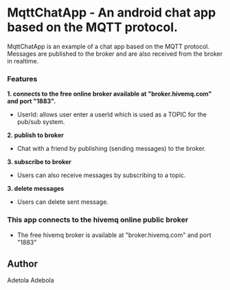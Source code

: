 # MqttChatApp - An android chat app based on the MQTT protocol.  

MqttChatApp is an example of a chat app based on the MQTT protocol. Messages are published to the broker and are also received from the broker in realtime.  


### Features  
**1. connects to the free online broker available at "broker.hivemq.com" and port "1883".**  

* UserId: allows user enter a userId which is used as a TOPIC for the pub/sub system.

**2. publish to broker**  
* Chat with a friend by publishing (sending messages) to the broker.

**3. subscribe to broker**  
* Users can also receive messages by subscribing to a topic.

**3. delete messages**
* Users can delete sent message.

### This app connects to the hivemq online public broker  
* The free hivemq broker is available at "broker.hivemq.com" and port "1883"

## Author
Adetola Adebola
